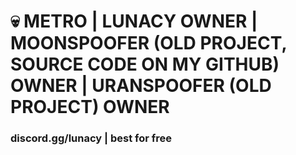 <h1>💀 METRO | LUNACY OWNER | MOONSPOOFER (OLD PROJECT, SOURCE CODE ON MY GITHUB) OWNER | URANSPOOFER (OLD PROJECT) OWNER
<h3> discord.gg/lunacy | best for free
